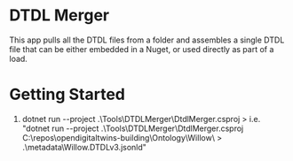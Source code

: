 # DTDL Merger

This app pulls all the DTDL files from a folder and assembles a single DTDL file that can be either embedded in a Nuget, or used directly as part of a load.

# Getting Started

1. dotnet run --project .\Tools\DTDLMerger\DtdlMerger.csproj <inputdirectoryroot> > <outputfile>
i.e. "dotnet run --project .\Tools\DTDLMerger\DtdlMerger.csproj C:\repos\opendigitaltwins-building\Ontology\Willow\ > .\metadata\Willow.DTDLv3.jsonld"
